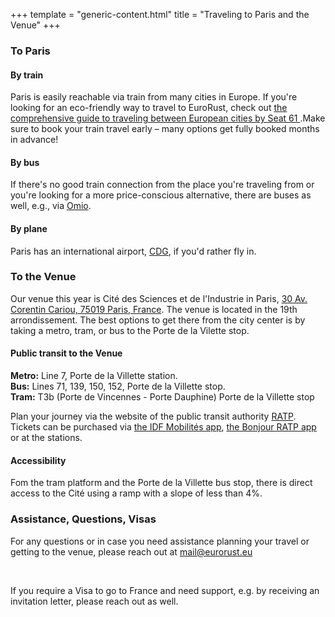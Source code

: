 +++
template = "generic-content.html"
title = "Traveling to Paris and the Venue"
+++

<h3 class="mb-3 mt-7">To Paris</h3>
<div class="box text-centered blurred-background">
  <h4 class="mt-2">By train</h4>
  <p>Paris is easily reachable via train from many cities in Europe. If you're looking for an eco-friendly way to travel to EuroRust, check out <a href="https://www.seat61.com/european-train-tickets-online.htm" target="_blank">the comprehensive guide to traveling between European cities by Seat 61 </a>.Make sure to book your train travel early – many options get fully booked months in advance!</p>
  <h4 class="mt-3">By bus</h4>
  <p>If there's no good train connection from the place you're traveling from or you're looking for a more price-conscious alternative, there are buses as well, e.g., via <a href="https://www.omio.com/buses" target="_blank">Omio</a>.</p>
  <h4 class="mt-3">By plane</h4>
  <p>Paris has an international airport, <a href="https://www.parisaeroport.fr/en/passengers/charles-de-gaulle-airport" target="_blank">CDG</a>, if you'd rather fly in.</p>
</div>

<h3 class="mb-3 mt-9">To the Venue</h3>
<div class="box text-centered blurred-background">
  <p>Our venue this year is Cité des Sciences et de l'Industrie in Paris, <a href="https://maps.app.goo.gl/Kay6EEX1vZUc1yjcA" target="_blank">30 Av. Corentin Cariou, 75019 Paris, France</a>. The venue is located in the 19th arrondissement. The best options to get there from the city center is by taking a metro, tram, or bus to the Porte de la Vilette stop. </p>
  <h4 class="mt-3">Public transit to the Venue</h4>
  <p><strong>Metro:</strong> Line 7, Porte de la Villette station.<br>
  <strong>Bus:</strong> Lines 71, 139, 150, 152, Porte de la Villette stop. <br>
  <strong>Tram:</strong> T3b (Porte de Vincennes - Porte Dauphine) Porte de la Villette stop</p>
  <p>Plan your journey via the website of the public transit authority <a href="https://www.ratp.fr/en" target="_blank">RATP</a>. Tickets can be purchased via <a href="https://www.iledefrance-mobilites.fr/application" target="_blank">the IDF Mobilités app</a>, <a href="https://www.ratp.fr/apps/bonjour-ratp" target="_blank">the Bonjour RATP app</a> or at the stations.</p>
  <h4 class="mt-3">Accessibility</h4>
  Fom the tram platform and the Porte de la Villette bus stop, there is direct access to the Cité using a ramp with a slope of less than 4%.
</div>

<h3 class="mb-3 mt-9">Assistance, Questions, Visas</h3>
<div class="box text-centered">
  <p>For any questions or in case you need assistance planning your travel or getting to the venue, please reach out at <a href="mailto:mail@eurorust.eu">mail@eurorust.eu</a></p>
  <br>
  <p>If you require a Visa to go to France and need support, e.g. by receiving an invitation letter, please reach out as well.</p>
</div>
